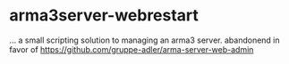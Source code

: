 # arma3server-webrestart

… a small scripting solution to managing an arma3 server. abandonend in favor of https://github.com/gruppe-adler/arma-server-web-admin
